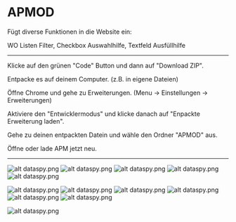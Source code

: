 # APMOD

Fügt diverse Funktionen in die Website ein:

WO Listen Filter, Checkbox Auswahlhilfe, Textfeld Ausfüllhilfe

 ---

Klicke auf den grünen "Code" Button und dann auf "Download ZIP".

Entpacke es auf deinem Computer. (z.B. in eigene Dateien)

Öffne Chrome und gehe zu Erweiterungen. (Menu -> Einstellungen -> Erweiterungen)

Aktiviere den "Entwicklermodus" und klicke danach auf "Enpackte Erweiterung laden".

Gehe zu deinen entpackten Datein und wähle den Ordner "APMOD" aus.

Öffne oder lade APM jetzt neu.

---

![alt dataspy.png](https://github.com/dev-101010/APMOD/blob/main/images/dataspy.png)
![alt dataspy.png](https://github.com/dev-101010/APMOD/blob/main/images/dataspy_edit_menu.png)
![alt dataspy.png](https://github.com/dev-101010/APMOD/blob/main/images/dataspy_edit_filter.png)
![alt dataspy.png](https://github.com/dev-101010/APMOD/blob/main/images/dataspy_edit_sort.png)
![alt dataspy.png](https://github.com/dev-101010/APMOD/blob/main/images/dataspy_edit_fields.png)

![alt dataspy.png](https://github.com/dev-101010/APMOD/blob/main/images/filler_button.png)
![alt dataspy.png](https://github.com/dev-101010/APMOD/blob/main/images/filler_menu.png)
![alt dataspy.png](https://github.com/dev-101010/APMOD/blob/main/images/wheel_get.png)
![alt dataspy.png](https://github.com/dev-101010/APMOD/blob/main/images/wheel_over.png)
![alt dataspy.png](https://github.com/dev-101010/APMOD/blob/main/images/wheel_over_next.png)
![alt dataspy.png](https://github.com/dev-101010/APMOD/blob/main/images/wheel_del.png)

![alt dataspy.png](https://github.com/dev-101010/APMOD/blob/main/images/selector.png)
